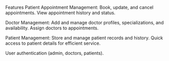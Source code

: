 Features
Patient Appointment Management:
Book, update, and cancel appointments.
View appointment history and status.

Doctor Management:
Add and manage doctor profiles, specializations, and availability.
Assign doctors to appointments.

Patient Management:
Store and manage patient records and history.
Quick access to patient details for efficient service.

User authentication (admin, doctors, patients).
